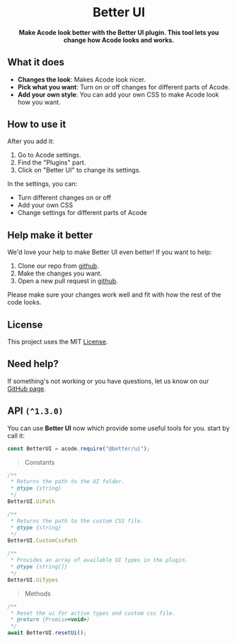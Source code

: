 <div align="center">
  <h1>Better UI</h1>
  <h4>Make Acode look better with the Better UI plugin. This tool lets you change how Acode looks and works.</h4>
</div>

## What it does

- **Changes the look**: Makes Acode look nicer.
- **Pick what you want**: Turn on or off changes for different parts of Acode.
- **Add your own style**: You can add your own CSS to make Acode look how you want.

## How to use it

After you add it:

1. Go to Acode settings.
2. Find the "Plugins" part.
3. Click on "Better UI" to change its settings.

In the settings, you can:
- Turn different changes on or off
- Add your own CSS
- Change settings for different parts of Acode

## Help make it better

We'd love your help to make Better UI even better! If you want to help:

1. Clone our repo from [github](https://github.com/NezitX/better-ui).
2. Make the changes you want.
3. Open a new pull request in [github](https://github.com/NezitX/better-ui).

Please make sure your changes work well and fit with how the rest of the code looks.

## License

This project uses the MIT [License](./license).

## Need help?

If something's not working or you have questions, let us know on our [GitHub page](https://github.com/NezitX/better-ui).

## API `(^1.3.0)`

You can use **Better UI** now which provide some useful tools for you.
start by call it:
```js
const BetterUI = acode.require("@better/ui");
```

> Constants

```js
/**
 * Returns the path to the UI folder.
 * @type {string}
 */
BetterUI.UiPath

/**
 * Returns the path to the custom CSS file.
 * @type {string}
 */
BetterUI.CustomCssPath

/**
 * Provides an array of available UI types in the plugin.
 * @type {string[]}
 */
BetterUI.UiTypes
```

> Methods

```js
/**
 * Reset the ui for active types and custom css file.
 * @return {Promise<void>}
 */
await BetterUI.resetUi();
```